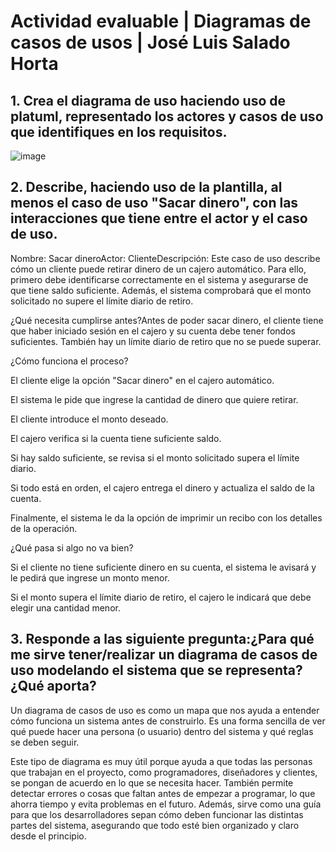 # Actividad evaluable | Diagramas de casos de usos | José Luis Salado Horta 

## 1. Crea el diagrama de uso haciendo uso de platuml, representado los actores y casos de uso que identifiques en los requisitos.
![image](https://github.com/user-attachments/assets/845ddc00-4cdc-47c8-a7de-bc76e26b447f)

## 2. Describe, haciendo uso de la plantilla, al menos el caso de uso "Sacar dinero", con las interacciones que tiene entre el actor y el caso de uso.

Nombre: Sacar dineroActor: ClienteDescripción: Este caso de uso describe cómo un cliente puede retirar dinero de un cajero automático. Para ello, primero debe identificarse correctamente en el sistema y asegurarse de que tiene saldo suficiente. Además, el sistema comprobará que el monto solicitado no supere el límite diario de retiro.

¿Qué necesita cumplirse antes?Antes de poder sacar dinero, el cliente tiene que haber iniciado sesión en el cajero y su cuenta debe tener fondos suficientes. También hay un límite diario de retiro que no se puede superar.

¿Cómo funciona el proceso?

El cliente elige la opción "Sacar dinero" en el cajero automático.

El sistema le pide que ingrese la cantidad de dinero que quiere retirar.

El cliente introduce el monto deseado.

El cajero verifica si la cuenta tiene suficiente saldo.

Si hay saldo suficiente, se revisa si el monto solicitado supera el límite diario.

Si todo está en orden, el cajero entrega el dinero y actualiza el saldo de la cuenta.

Finalmente, el sistema le da la opción de imprimir un recibo con los detalles de la operación.

¿Qué pasa si algo no va bien?

Si el cliente no tiene suficiente dinero en su cuenta, el sistema le avisará y le pedirá que ingrese un monto menor.

Si el monto supera el límite diario de retiro, el cajero le indicará que debe elegir una cantidad menor.

## 3. Responde a las siguiente pregunta:¿Para qué me sirve tener/realizar un diagrama de casos de uso modelando el sistema que se representa? ¿Qué aporta?

Un diagrama de casos de uso es como un mapa que nos ayuda a entender cómo funciona un sistema antes de construirlo. Es una forma sencilla de ver qué puede hacer una persona (o usuario) dentro del sistema y qué reglas se deben seguir.

Este tipo de diagrama es muy útil porque ayuda a que todas las personas que trabajan en el proyecto, como programadores, diseñadores y clientes, se pongan de acuerdo en lo que se necesita hacer. También permite detectar errores o cosas que faltan antes de empezar a programar, lo que ahorra tiempo y evita problemas en el futuro. Además, sirve como una guía para que los desarrolladores sepan cómo deben funcionar las distintas partes del sistema, asegurando que todo esté bien organizado y claro desde el principio.
